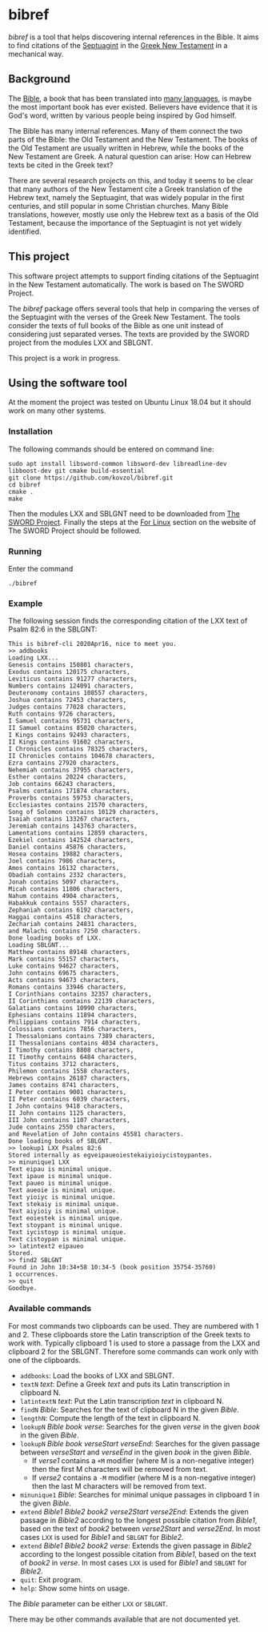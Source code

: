 # bibref

*bibref* is a tool that helps discovering internal references in the Bible.
It aims to find citations of the
[Septuagint](https://en.wikipedia.org/wiki/Septuagint) in the
[Greek New Testament](https://en.wikipedia.org/wiki/New_Testament)
in a mechanical way.

## Background

The [Bible](https://en.wikipedia.org/wiki/Bible),
a book that has been translated into [many languages](https://en.wikipedia.org/wiki/Bible_translations),
is maybe the most important book has ever existed. Believers
have evidence that it is God's word, written by
various people being inspired by God himself.

The Bible has many internal references. Many of them
connect the two parts of the Bible: the Old Testament
and the New Testament. The books of the Old Testament are
usually written in Hebrew, while the books of the New Testament
are Greek. A natural question can arise: How can Hebrew
texts be cited in the Greek text?

There are several research projects on this,
and today it seems to be clear that many authors of
the New Testament cite a Greek translation of
the Hebrew text, namely the Septuagint, that
was widely popular in the first centuries, and still popular
in some Christian churches. Many
Bible translations, however, mostly use only the
Hebrew text as a basis of the Old Testament,
because the importance of the Septuagint is
not yet widely identified.

## This project

This software project attempts to support finding citations
of the Septuagint in the New Testament automatically.
The work is based on The SWORD Project.

The *bibref* package offers several tools that help in comparing
the verses of the Septuagint with the verses of the Greek New Testament.
The tools consider the texts of full books of the Bible as one unit instead
of considering just separated verses.
The texts are provided by the SWORD project
from the modules LXX and SBLGNT.

This project is a work in progress.

## Using the software tool

At the moment the project was tested on
Ubuntu Linux 18.04 but it should work
on many other systems.

### Installation

The following commands
should be entered on command line:
```commandline
sudo apt install libsword-common libsword-dev libreadline-dev libboost-dev git cmake build-essential
git clone https://github.com/kovzol/bibref.git
cd bibref
cmake .
make
```
Then the modules LXX and SBLGNT need to be downloaded from
[The SWORD Project](https://www.crosswire.org/sword/modules/ModDisp.jsp?modType=Bibles).
Finally the steps at the [For Linux](https://www.crosswire.org/sword/docs/moduleinstall.jsp)
section on the website of The SWORD Project should be followed.

### Running

Enter the command
```commandline
./bibref
```

### Example

The following session finds the corresponding citation of the LXX text of Psalm 82:6 in the SBLGNT:
```commandline
This is bibref-cli 2020Apr16, nice to meet you.
>> addbooks
Loading LXX...
Genesis contains 150801 characters,
Exodus contains 120175 characters,
Leviticus contains 91277 characters,
Numbers contains 124091 characters,
Deuteronomy contains 108557 characters,
Joshua contains 72453 characters,
Judges contains 77028 characters,
Ruth contains 9726 characters,
I Samuel contains 95731 characters,
II Samuel contains 85020 characters,
I Kings contains 92493 characters,
II Kings contains 91602 characters,
I Chronicles contains 78325 characters,
II Chronicles contains 104678 characters,
Ezra contains 27920 characters,
Nehemiah contains 37955 characters,
Esther contains 20224 characters,
Job contains 66243 characters,
Psalms contains 171874 characters,
Proverbs contains 59753 characters,
Ecclesiastes contains 21570 characters,
Song of Solomon contains 10129 characters,
Isaiah contains 133267 characters,
Jeremiah contains 143763 characters,
Lamentations contains 12859 characters,
Ezekiel contains 142524 characters,
Daniel contains 45876 characters,
Hosea contains 19882 characters,
Joel contains 7986 characters,
Amos contains 16132 characters,
Obadiah contains 2332 characters,
Jonah contains 5097 characters,
Micah contains 11806 characters,
Nahum contains 4904 characters,
Habakkuk contains 5557 characters,
Zephaniah contains 6192 characters,
Haggai contains 4518 characters,
Zechariah contains 24831 characters,
and Malachi contains 7250 characters.
Done loading books of LXX.
Loading SBLGNT...
Matthew contains 89148 characters,
Mark contains 55157 characters,
Luke contains 94627 characters,
John contains 69675 characters,
Acts contains 94673 characters,
Romans contains 33946 characters,
I Corinthians contains 32357 characters,
II Corinthians contains 22139 characters,
Galatians contains 10990 characters,
Ephesians contains 11894 characters,
Philippians contains 7914 characters,
Colossians contains 7856 characters,
I Thessalonians contains 7389 characters,
II Thessalonians contains 4034 characters,
I Timothy contains 8808 characters,
II Timothy contains 6484 characters,
Titus contains 3712 characters,
Philemon contains 1558 characters,
Hebrews contains 26187 characters,
James contains 8741 characters,
I Peter contains 9001 characters,
II Peter contains 6039 characters,
I John contains 9418 characters,
II John contains 1125 characters,
III John contains 1107 characters,
Jude contains 2550 characters,
and Revelation of John contains 45581 characters.
Done loading books of SBLGNT.
>> lookup1 LXX Psalms 82:6
Stored internally as egveipaueoiestekaiyioiycistoypantes.
>> minunique1 LXX
Text eipau is minimal unique.
Text ipaue is minimal unique.
Text paueo is minimal unique.
Text aueoie is minimal unique.
Text yioiyc is minimal unique.
Text stekaiy is minimal unique.
Text aiyioiy is minimal unique.
Text eoiestek is minimal unique.
Text stoypant is minimal unique.
Text iycistoyp is minimal unique.
Text cistoypan is minimal unique.
>> latintext2 eipaueo
Stored.
>> find2 SBLGNT 
Found in John 10:34+58 10:34-5 (book position 35754-35760)
1 occurrences.
>> quit
Goodbye.
```

### Available commands

For most commands two clipboards can be used. They are numbered with 1 and 2.
These clipboards store the Latin transcription of the Greek texts to work with.
Typically clipboard 1 is used to store a passage from the LXX and clipboard 2
for the SBLGNT. Therefore some commands can work only with one of the clipboards.

* `addbooks`: Load the books of LXX and SBLGNT.
* `textN` *text*: Define a Greek *text* and puts its Latin transcription in clipboard N.
* `latintextN` *text*: Put the Latin transcription *text* in clipboard N.
* `findN` *Bible*: Searches for the text of clipboard N in the given *Bible*.
* `lengthN`: Compute the length of the text in clipboard N.
* `lookupN` *Bible* *book* *verse*: Searches for the given *verse* in the given *book* in the given *Bible*.
* `lookupN` *Bible* *book* *verseStart* *verseEnd*: Searches for the given passage between *verseStart* and *verseEnd*
   in the given *book* in the given *Bible*.
   - If *verse1* contains a `+M` modifier (where M is a non-negative integer)
     then the first M characters will be removed from text.
   - If *verse2* contains a `-M` modifier (where M is a non-negative integer)
     then the last M characters will be removed from text.
* `minunique1` *Bible*: Searches for minimal unique passages in clipboard 1 in the given *Bible*.
* `extend` *Bible1* *Bible2* *book2* *verse2Start* *verse2End*: Extends the given passage in *Bible2* according to the longest possible citation from *Bible1*, based on the text of *book2* between *verse2Start* and *verse2End*. In most cases `LXX` is used for *Bible1* and `SBLGNT` for *Bible2*.
* `extend` *Bible1* *Bible2* *book2* *verse*: Extends the given passage in *Bible2* according to the longest possible citation from *Bible1*, based on the text of *book2* in *verse*. In most cases `LXX` is used for *Bible1* and `SBLGNT` for *Bible2*.
* `quit`: Exit program.
* `help`: Show some hints on usage.

The *Bible* parameter can be either `LXX` or `SBLGNT`.

There may be other commands available that are not documented yet.

